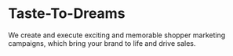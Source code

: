 # Taste-To-Dreams
We create and execute exciting and memorable shopper marketing campaigns, which bring your brand to life and drive sales.
